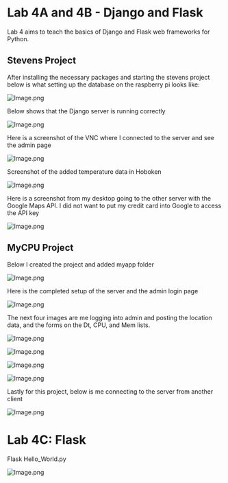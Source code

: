 # Lab 4A and 4B - Django and Flask

Lab 4 aims to teach the basics of Django and Flask web frameworks for Python.

## Stevens Project  

After installing the necessary packages and starting the stevens project below is what setting up the database on the raspberry pi looks like:

![Image.png](image1.png)  

Below shows that the Django server is running correctly

![Image.png](image2.png)  

Here is a screenshot of the VNC where I connected to the server and see the admin page

![Image.png](image3.png)  

Screenshot of the added temperature data in Hoboken

![Image.png](image45.png)  

Here is a screenshot from my desktop going to the other server with the Google Maps API. I did not want to put my credit card into Google to access the API key

![Image.png](image51.png)  

## MyCPU Project

Below I created the project and added myapp folder

![Image.png](image5.png)  

Here is the completed setup of the server and the admin login page

![Image.png](image6.png)  

The next four images are me logging into admin and posting the location data, and the forms on the Dt, CPU, and Mem lists.

![Image.png](image7.png)  

![Image.png](image8.png)  

![Image.png](image9.png)  

![Image.png](image10.png)  

Lastly for this project, below is me connecting to the server from another client

![Image.png](image11.png)  

# Lab 4C: Flask

Flask Hello_World.py

![Image.png](image12.png)  


